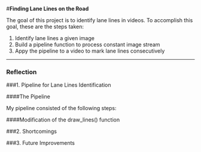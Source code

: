 #**Finding Lane Lines on the Road** 

The goal of this project is to identify lane lines in videos. To accomplish this goal, these are the steps taken:

1. Identify lane lines a given image
2. Build a pipeline function to process constant image stream
3. Appy the pipeline to a video to mark lane lines consecutively


[//]: # (Image References)

[image1]: ./examples/grayscale.jpg "Grayscale"

---

### Reflection

###1. Pipeline for Lane Lines Identification

####The Pipeline

My pipeline consisted of the following steps:


####Modification of the draw_lines() function



###2. Shortcomings



###3. Future Improvements